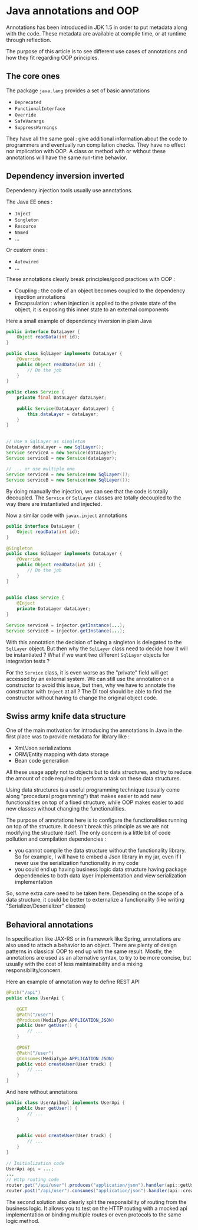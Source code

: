 # Java annotations and OOP

Annotations has been introduced in JDK 1.5 in order to put metadata along with the code. These metadata are available at compile time, or at runtime through reflection.

The purpose of this article is to see different use cases of annotations and how they fit regarding OOP principles.

## The core ones

The package `java.lang` provides a set of basic annotations

* `Deprecated`
* `FunctionalInterface`
* `Override`
* `SafeVarargs`
* `SuppressWarnings`

They have all the same goal : give additional information about the code to programmers and eventually run compilation checks.
They have no effect nor implication with OOP. A class or method with or without these annotations will have the same run-time behavior.

## Dependency inversion inverted

Dependency injection tools usually use annotations.

The Java EE ones :

* `Inject`
* `Singleton`
* `Resource`
* `Named`
* …

Or custom ones :

* `Autowired`
* …

These annotations clearly break principles/good practices with OOP :

* Coupling : the code of an object becomes coupled to the dependency injection annotations
* Encapsulation : when injection is applied to the private state of the object, it is exposing this inner state to an external components

Here a small example of dependency inversion in plain Java

```java
public interface DataLayer {
    Object readData(int id);
}
  
public class SqlLayer implements DataLayer {
    @Override
    public Object readData(int id) {
        // Do the job
    }
}
  
public class Service {
    private final DataLayer dataLayer;
 
    public Service(DataLayer dataLayer) {
        this.dataLayer = dataLayer;
    }
}
 
 
// Use a SqlLayer as singleton
DataLayer dataLayer = new SqlLayer();
Service serviceA = new Service(dataLayer);
Service serviceB = new Service(dataLayer);
 
// ... or use multiple one
Service serviceA = new Service(new SqlLayer());
Service serviceB = new Service(new SqlLayer());
```


By doing manually the injection, we can see that the code is totally decoupled. The `Service` or `SqlLayer` classes are totally decoupled to the way there are instantiated and injected.

Now a similar code with `javax.inject` annotations

```java
public interface DataLayer {
    Object readData(int id);
}
 
@Singleton
public class SqlLayer implements DataLayer {
    @Override
    public Object readData(int id) {
        // Do the job
    }
}
 
 
public class Service {
    @Inject
    private DataLayer dataLayer;
}
 
Service serviceA = injector.getInstance(...);
Service serviceB = injector.getInstance(...);
```

With this annotation the decision of being a singleton is delegated to the `SqlLayer` object. But then why the `SqlLayer` class need to decide how it will be instantiated ? What if we want two different `SqlLayer` objects for integration tests ?

For the `Service` class, it is even worse as the "private" field will get accessed by an external system. We can still use the annotation on a constructor to avoid this issue, but then, why we have to annotate the constructor with `Inject` at all ? The DI tool should be able to find the constructor without having to change the original object code.

## Swiss army knife data structure

One of the main motivation for introducing the annotations in Java in the first place was to provide metadata for library like :

* Xml/Json serializations
* ORM/Entity mapping with data storage
* Bean code generation

All these usage apply not to objects but to data structures, and try to reduce the amount of code required to perform a task on these data structures.

Using data structures is a useful programming technique (usually come along "procedural programming") that makes easier to add new functionalities on top of a fixed structure, while OOP makes easier to add new classes without changing the functionalities.

The purpose of annotations here is to configure the functionalities running on top of the structure. It doesn't break this principle as we are not modifying the structure itself. The only concern is a little bit of code pollution and compilation dependencies :

* you cannot compile the data structure without the functionality library. So for example, I will have to embed a Json library in my jar, even if I never use the serialization functionality in my code
* you could end up having business logic data structure having package dependencies to both data layer implementation and view serialization implementation

So, some extra care need to be taken here. Depending on the scope of a data structure, it could be better to externalize a functionality (like writing "Serializer/Deserializer" classes)

## Behavioral annotations

In specification like JAX-RS or in framework like Spring, annotations are also used to attach a behavior to an object.
There are plenty of design patterns in classical OOP to end up with the same result. Mostly, the annotations are used as an alternative syntax, to try to be more concise, but usually with the cost of less maintainability and a mixing responsibility/concern.

Here an example of annotation way to define REST API

```java
@Path("/api")
public class UserApi {
  
    @GET
    @Path("/user")
    @Produces(MediaType.APPLICATION_JSON)
    public User getUser() {
        // ...
    }
 
    @POST
    @Path("/user")
    @Consumes(MediaType.APPLICATION_JSON)
    public void createUser(User track) {
        // ...
    }
}
```

And here without annotations

```java
public class UserApiImpl implements UserApi {
    public User getUser() {
        // ...
    }
 
 
    public void createUser(User track) {
        // ...
    }
}
  
// Initialization code
UserApi api = ...;
...
// Http routing code
router.get("/api/user").produces("application/json").handler(api::getUser);
router.post("/api/user").consumes("application/json").handler(api::createUser);
```

The second solution also clearly split the responsibility of routing from the business logic. It allows you to test on the HTTP routing with a mocked api implementation or binding multiple routes or even protocols to the same logic method.
